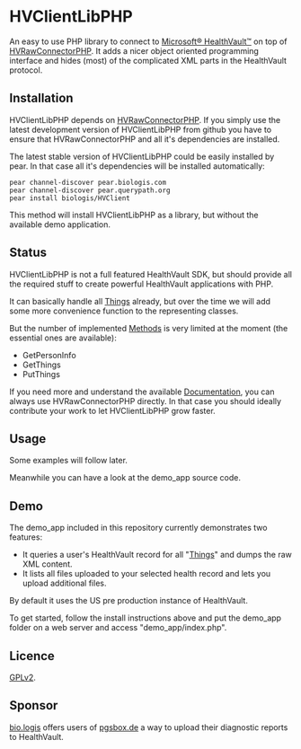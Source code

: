 HVClientLibPHP
==============

An easy to use PHP library to connect to
[Microsoft® HealthVault™](https://www.healthvault.com/)
on top of
[HVRawConnectorPHP](https://github.com/mkalkbrenner/HVRawConnectorPHP/).
It adds a nicer object oriented programming interface and hides (most) of the
complicated XML parts in the HealthVault protocol.


Installation
------------

HVClientLibPHP depends on
[HVRawConnectorPHP](https://github.com/mkalkbrenner/HVRawConnectorPHP/).
If you simply use the latest development version of HVClientLibPHP from github
you have to ensure that HVRawConnectorPHP and all it's dependencies are
installed.

The latest stable version of HVClientLibPHP could be easily installed by pear.
In that case all it's dependencies will be installed automatically:

    pear channel-discover pear.biologis.com
    pear channel-discover pear.querypath.org
    pear install biologis/HVClient

This method will install HVClientLibPHP as a library, but without the
available demo application.


Status
------

HVClientLibPHP is not a full featured HealthVault SDK, but should provide all
the required stuff to create powerful HealthVault applications with PHP.

It can basically handle all
[Things](http://developer.healthvault.com/pages/types/types.aspx) already,
but over the time we will add some more convenience function to the representing
classes.

But the number of implemented
[Methods](http://developer.healthvault.com/pages/methods/methods.aspx) is very
limited at the moment (the essential ones are available):
* GetPersonInfo
* GetThings
* PutThings

If you need more and understand the available
[Documentation](http://developer.healthvault.com/default.aspx), you can always
use HVRawConnectorPHP directly. In that case you should ideally contribute your
work to let HVClientLibPHP grow faster.


Usage
-----

Some examples will follow later.

Meanwhile you can have a look at the demo_app source code.


Demo
----

The demo_app included in this repository currently demonstrates two features:
* It queries a user's HealthVault record for all
"[Things](http://developer.healthvault.com/pages/types/types.aspx)" and dumps the
raw XML content.
* It lists all files uploaded to your selected health record and lets you upload
additional files.

By default it uses the US pre production instance of HealthVault.

To get started, follow the install instructions above and put the demo_app folder
on a web server and access "demo_app/index.php".


Licence
-------

[GPLv2](https://raw.github.com/mkalkbrenner/HVClientLibPHP/master/LICENSE.txt).


Sponsor
-------
[bio.logis](https://www.biologis.com) offers users of
[pgsbox.de](https://pgsbox.de) a way to upload their diagnostic reports to
HealthVault.
